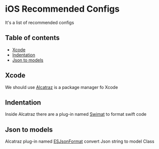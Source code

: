 # iOS Recommended Configs

It's a list of recommended configs

## Table of contents

* [Xcode](#Xcode)
 * [Indentation](#Indentation)
 * [Json to models](#Json-to-models)

## Xcode

We should use [Alcatraz](http://alcatraz.io/) is a package manager fo Xcode

## Indentation 

Inside Alcatraz there are a plug-in named [Swimat](https://github.com/Jintin/Swimat) to format swift code

## Json to models

Alcatraz plug-in named [ESJsonFormat](https://github.com/EnjoySR/ESJsonFormat-Xcode) convert Json string to model Class
